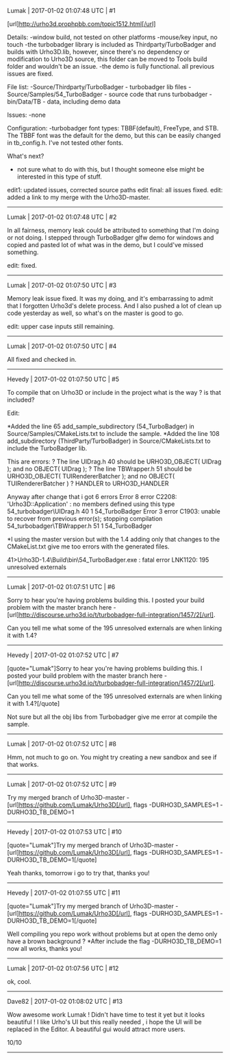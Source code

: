Lumak | 2017-01-02 01:07:48 UTC | #1

[url]http://urho3d.prophpbb.com/topic1512.html[/url]

Details:
-window build, not tested on other platforms
-mouse/key input, no touch
-the turbobadger library is included as Thirdparty/TurboBadger and builds with Urho3D.lib, however, since there's no dependency or modification to Urho3D source, this folder can be moved to Tools build folder and wouldn't be an issue.
-the demo is fully functional. all previous issues are fixed.

File list:
-Source/Thirdparty/TurboBadger - turbobadger lib files
-Source/Samples/54_TurboBadger - source code that runs turbobadger
-bin/Data/TB - data, including demo data

Issues:
-none

Configuration:
-turbobadger font types: TBBF(default), FreeType, and STB. The TBBF font was the default for the demo, but this can be easily changed in tb_config.h.  I've not tested other fonts.

What's next?
- not sure what to do with this, but I thought someone else might be interested in this type of stuff.

edit1: updated issues, corrected source paths
edit final: all issues fixed.
edit: added a link to my merge with the Urho3D-master.

-------------------------

Lumak | 2017-01-02 01:07:48 UTC | #2

In all fairness, memory leak could be attributed to something that I'm doing or not doing. I stepped through TurboBadger glfw demo for windows and copied and pasted lot of what was in the demo, but I could've missed something.

edit: fixed.

-------------------------

Lumak | 2017-01-02 01:07:50 UTC | #3

Memory leak issue fixed.  It was my doing, and it's embarrassing to admit that I forgotten Urho3d's delete process.  And I also pushed a lot of clean up code yesterday as well, so what's on the master is good to go.

edit: upper case inputs still remaining.

-------------------------

Lumak | 2017-01-02 01:07:50 UTC | #4

All fixed and checked in.

-------------------------

Hevedy | 2017-01-02 01:07:50 UTC | #5

To compile that on Urho3D or include in the project what is the way ? is that included?

Edit:

*Added the line 65 add_sample_subdirectory (54_TurboBadger) in Source/Samples/CMakeLists.txt to include the sample.
*Added the line 108 add_subdirectory (ThirdParty/TurboBadger) in Source/CMakeLists.txt to include the TurboBadger lib.

This are errors: ?
The line UIDrag.h 40 should be URHO3D_OBJECT( UIDrag ); and no OBJECT( UIDrag ); ?
The line TBWrapper.h 51 should be URHO3D_OBJECT( TUIRendererBatcher ); and no OBJECT( TUIRendererBatcher ) ?
HANDLER to URHO3D_HANDLER

Anyway after change that i got 6 errors
Error	8	error C2208: 'Urho3D::Application' : no members defined using this type 54_turbobadger\UIDrag.h	40	1	54_TurboBadger
Error	3	error C1903: unable to recover from previous error(s); stopping compilation	54_turbobadger\TBWrapper.h	51	1	54_TurboBadger


*I using the master version but with the 1.4 adding only that changes to the CMakeList.txt give me too errors with the generated files.

41>Urho3D-1.4\Build\bin\54_TurboBadger.exe : fatal error LNK1120: 195 unresolved externals

-------------------------

Lumak | 2017-01-02 01:07:51 UTC | #6

Sorry to hear you're having problems building this.  I posted your build problem with the master branch here - [url]http://discourse.urho3d.io/t/turbobadger-full-integration/1457/2[/url].

Can you tell me what some of the 195 unresolved externals are when linking it with 1.4?

-------------------------

Hevedy | 2017-01-02 01:07:52 UTC | #7

[quote="Lumak"]Sorry to hear you're having problems building this.  I posted your build problem with the master branch here - [url]http://discourse.urho3d.io/t/turbobadger-full-integration/1457/2[/url].

Can you tell me what some of the 195 unresolved externals are when linking it with 1.4?[/quote]

Not sure but all the obj libs from Turbobadger give me error at compile the sample.

-------------------------

Lumak | 2017-01-02 01:07:52 UTC | #8

Hmm, not much to go on.  You might try creating a new sandbox and see if that works.

-------------------------

Lumak | 2017-01-02 01:07:52 UTC | #9

Try my merged branch of Urho3D-master - [url]https://github.com/Lumak/Urho3D[/url], flags -DURHO3D_SAMPLES=1 -DURHO3D_TB_DEMO=1

-------------------------

Hevedy | 2017-01-02 01:07:53 UTC | #10

[quote="Lumak"]Try my merged branch of Urho3D-master - [url]https://github.com/Lumak/Urho3D[/url], flags -DURHO3D_SAMPLES=1 -DURHO3D_TB_DEMO=1[/quote]

Yeah thanks, tomorrow i go to try that, thanks you!

-------------------------

Hevedy | 2017-01-02 01:07:55 UTC | #11

[quote="Lumak"]Try my merged branch of Urho3D-master - [url]https://github.com/Lumak/Urho3D[/url], flags -DURHO3D_SAMPLES=1 -DURHO3D_TB_DEMO=1[/quote]

Well compiling you repo work without problems but at open the demo only have a brown background ?
*After include the flag -DURHO3D_TB_DEMO=1 now all works, thanks you!

-------------------------

Lumak | 2017-01-02 01:07:56 UTC | #12

ok, cool.

-------------------------

Dave82 | 2017-01-02 01:08:02 UTC | #13

Wow awesome work Lumak ! Didn't have time to test it yet but it looks beautiful ! I like Urho's UI but this really needed , i hope the UI will be replaced in the Editor. A beautiful gui would attract more users.

10/10

-------------------------

